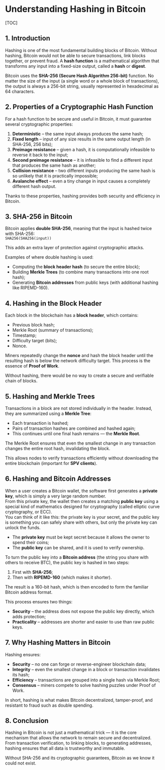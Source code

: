 # Understanding Hashing in Bitcoin

[TOC]

## 1. Introduction  

Hashing is one of the most fundamental building blocks of Bitcoin. Without hashing, Bitcoin would not be able to secure transactions, link blocks together, or prevent fraud. A **hash function** is a mathematical algorithm that transforms any input into a fixed-size output, called a **hash** or **digest**.  

Bitcoin uses the **SHA-256 (Secure Hash Algorithm 256-bit)** function. No matter the size of the input (a single word or a whole block of transactions), the output is always a 256-bit string, usually represented in hexadecimal as 64 characters.  

## 2. Properties of a Cryptographic Hash Function  

For a hash function to be secure and useful in Bitcoin, it must guarantee several cryptographic properties:  

1. **Deterministic** – the same input always produces the same hash;
2. **Fixed length** – input of any size results in the same output length (in SHA-256, 256 bits);  
3. **Preimage resistance** – given a hash, it is computationally infeasible to reverse it back to the input;
4. **Second preimage resistance** – it is infeasible to find a different input that produces the same hash as another;
5. **Collision resistance** – two different inputs producing the same hash is so unlikely that it is practically impossible;  
6. **Avalanche effect** – even a tiny change in input causes a completely different hash output.  

Thanks to these properties, hashing provides both security and efficiency in Bitcoin.  

## 3. SHA-256 in Bitcoin  

Bitcoin applies **double SHA-256**, meaning that the input is hashed twice with SHA-256:  
`SHA256(SHA256(input))`

This adds an extra layer of protection against cryptographic attacks.  

Examples of where double hashing is used:  

- Computing the **block header hash** (to secure the entire block);
- Building **Merkle Trees** (to combine many transactions into one root hash);  
- Generating **Bitcoin addresses** from public keys (with additional hashing like RIPEMD-160).  

## 4. Hashing in the Block Header  

Each block in the blockchain has a **block header**, which contains:  

- Previous block hash;
- Merkle Root (summary of transactions);
- Timestamp;
- Difficulty target (bits);
- Nonce.  

Miners repeatedly change the **nonce** and hash the block header until the resulting hash is below the network difficulty target. This process is the essence of **Proof of Work**.  

Without hashing, there would be no way to create a secure and verifiable chain of blocks.  

## 5. Hashing and Merkle Trees  

Transactions in a block are not stored individually in the header. Instead, they are summarized using a **Merkle Tree**:  

- Each transaction is hashed;
- Pairs of transaction hashes are combined and hashed again;
- This continues until one final hash remains — the **Merkle Root**.  

The Merkle Root ensures that even the smallest change in any transaction changes the entire root hash, invalidating the block.  

This allows nodes to verify transactions efficiently without downloading the entire blockchain (important for **SPV clients**).  

## 6. Hashing and Bitcoin Addresses  

When a user creates a Bitcoin wallet, the software first generates a **private key**, which is simply a very large random number.  
From this private key, the wallet then creates a matching **public key** using a special kind of mathematics designed for cryptography (called elliptic curve cryptography, or ECC).  
You can think of it like this: the private key is your secret, and the public key is something you can safely share with others, but only the private key can unlock the funds.  
  
- The **private key** must be kept secret because it allows the owner to spend their coins;  
- The **public key** can be shared, and it is used to verify ownership.  

To turn the public key into a **Bitcoin address** (the string you share with others to receive BTC), the public key is hashed in two steps:  

1. First with **SHA-256**;
2. Then with **RIPEMD-160** (which makes it shorter).  

The result is a 160-bit hash, which is then encoded to form the familiar Bitcoin address format.  

This process ensures two things:  

- **Security** – the address does not expose the public key directly, which adds protection;  
- **Practicality** – addresses are shorter and easier to use than raw public keys.  

## 7. Why Hashing Matters in Bitcoin  

Hashing ensures:  

- **Security** – no one can forge or reverse-engineer blockchain data;
- **Integrity** – even the smallest change in a block or transaction invalidates its hash;
- **Efficiency** – transactions are grouped into a single hash via Merkle Root;
- **Consensus** – miners compete to solve hashing puzzles under Proof of Work.  

In short, hashing is what makes Bitcoin decentralized, tamper-proof, and resistant to fraud such as double spending.  

## 8. Conclusion  

Hashing in Bitcoin is not just a mathematical trick — it is the core mechanism that allows the network to remain secure and decentralized.  
From transaction verification, to linking blocks, to generating addresses, hashing ensures that all data is trustworthy and immutable.  

Without SHA-256 and its cryptographic guarantees, Bitcoin as we know it could not exist.
